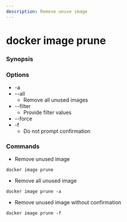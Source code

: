 ```yaml
---
description: Remove unuse image
---
```


# docker image prune

### Synopsis

### Options

* \-a
* \--all
  * Remove all unused images
* \--filter
  * Provide filter values
* \--force
* \-f
  * Do not prompt confirmation

### Commands

* Remove unused image

```
docker image prune
```

* Remove all unused image

```
docker image prune -a
```

* Remove unused image without confirmation

```
docker image prune -f
```
